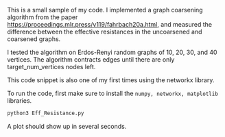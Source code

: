 This is a small sample of my code. 
I implemented a graph coarsening algorithm from the paper https://proceedings.mlr.press/v119/fahrbach20a.html, 
and measured the difference between the effective resistances in the uncoarsened and coarsened graphs. 

I tested the algorithm on Erdos-Renyi random graphs of 10, 20, 30, and 40 vertices. 
The algorithm contracts edges until there are only target_num_vertices nodes left. 

This code snippet is also one of my first times using the networkx library. 

To run the code, first make sure to install the `numpy, networkx, matplotlib` libraries.
```sh
python3 Eff_Resistance.py
```
A plot should show up in several seconds. 
